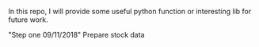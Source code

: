 In this repo, I will provide some useful python function or interesting lib for future work.

"Step one 09/11/2018"
Prepare stock data
